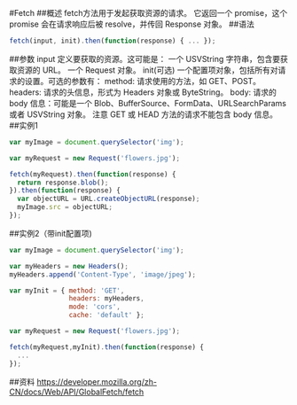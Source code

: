 #Fetch
##概述
fetch方法用于发起获取资源的请求。
它返回一个 promise，这个 promise 会在请求响应后被 resolve，并传回 Response 对象。
##语法
```javascript
fetch(input, init).then(function(response) { ... });
```
##参数
input
定义要获取的资源。这可能是：
一个 USVString 字符串，包含要获取资源的 URL。
一个 Request 对象。
init(可选)
一个配置项对象，包括所有对请求的设置。可选的参数有：
method: 请求使用的方法，如 GET、POST。
headers: 请求的头信息，形式为 Headers 对象或 ByteString。
body: 请求的 body 信息：可能是一个 Blob、BufferSource、FormData、URLSearchParams 或者 USVString 对象。
       注意 GET 或 HEAD 方法的请求不能包含 body 信息。
##实例1
```javascript
var myImage = document.querySelector('img');

var myRequest = new Request('flowers.jpg');

fetch(myRequest).then(function(response) {
  return response.blob();
}).then(function(response) {
  var objectURL = URL.createObjectURL(response);
  myImage.src = objectURL;
});
```
##实例2（带init配置项)
```javascript
var myImage = document.querySelector('img');

var myHeaders = new Headers();
myHeaders.append('Content-Type', 'image/jpeg');

var myInit = { method: 'GET',
               headers: myHeaders,
               mode: 'cors',
               cache: 'default' };

var myRequest = new Request('flowers.jpg');

fetch(myRequest,myInit).then(function(response) {
  ... 
});
```
##资料
https://developer.mozilla.org/zh-CN/docs/Web/API/GlobalFetch/fetch
